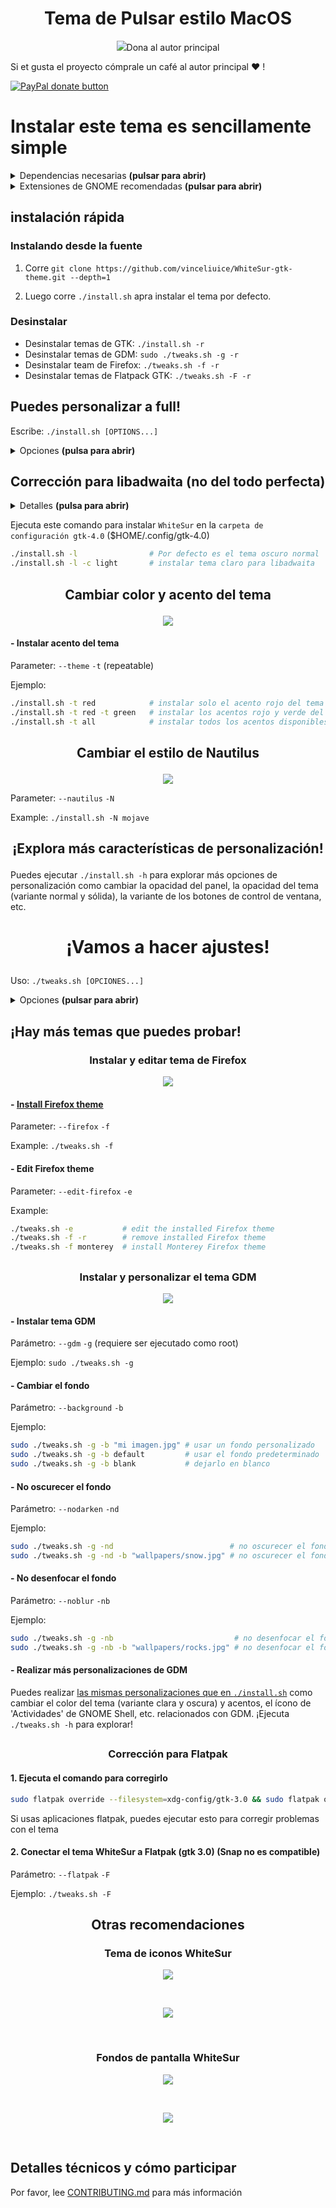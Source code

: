 <h1 align="center"> Tema de Pulsar estilo MacOS </h1>
<p align="center"> <img src="https://github.com/vinceliuice/WhiteSur-gtk-theme/blob/picture## Corrección para libadwaita (no del todo perfecta)

<details> <summary> Detalles <b>(pulsa para abrir)</b> </summary>

  Desde el lanzamiento de `Gnome 43.0`, cada vez más aplicaciones incorporadas usan `libadwaita`, y libadwaita no admite temas personalizados, lo que significa que no podemos cambiar la apariencia de las aplicaciones que usan libadwaita a través de `gnome-tweaks` o `dconf-editor`. ¡Para los usuarios que aman los temas personalizados, esto realmente es molesto!

  De todos modos, si al guien aún quiere personalizar los temas, solo podemos hacerlo de esta manera:

  usar el `archivo de tema` para sobrescribir el `archivo de configuración gtk-4.0`. El resultado es que solo se pueden hacer temas fijos haciendo que todas las aplicaciones gtk4 usen un tema y no se pueda cambiar (ni siquiera se puede cambiar al modo oscuro). Si quieres cambiar un tema, solo puedes volver a sobrescribir el `archivo de configuración gtk-4.0` con un nuevo tema. Sé que este método no es perfecto, pero por el momento es la única forma posible de seguir usando temas para las aplicaciones de libadwaita...

</details>

## Dona al autor principal

Si et gusta el proyecto cómprale un café al autor principal ❤️ !

<span class="paypal"><a href="https://www.paypal.me/vinceliuice" title="Donate to this project using Paypal"><img src="https://www.paypalobjects.com/webstatic/mktg/Logo/pp-logo-100px.png" alt="PayPal donate button" /></a></span>

# Instalar este tema es sencillamente simple
<details> <summary> Dependencias necesarias <b>(pulsar para abrir)</b> </summary>

### Dependencias para "Instalar desde la fuente"
- sassc
- libglib2.0-dev-bin     `ubuntu 20.04`
- libglib2.0-dev         `ubuntu 18.04` `debian 10.03` `linux mint 19`
- libxml2-utils          `ubuntu 18.04` `debian 10.03` `linux mint 19`
- glib2-devel            `Fedora` `Redhat`

### Dependencias adicionales
- imagemagick            `(opcional para ajustes del tema GDM)`
- dialog                 `(opcional para instalación en modo diálogo)`
- optipng                `(opcional para renderizado de recursos)`
- inkscape               `(opcional para renderizado de recursos)`

No se preocupe, el instalador le proveerá de estas dependencias...
</details>

<details> <summary> Extensiones de GNOME recomendadas <b>(pulsar para abrir)</b> </summary>

- [user-themes](https://extensions.gnome.org/extension/19/user-themes/) para activar el tema de gnome-shell que el isntalador aplicará
- [dash-to-dock](https://extensions.gnome.org/extension/307/dash-to-dock)
- [blur-my-shell](https://extensions.gnome.org/extension/3193/blur-my-shell)

</details>

## instalación rápida

### Instalando desde la fuente

1. Corre `git clone https://github.com/vinceliuice/WhiteSur-gtk-theme.git --depth=1`

2. Luego corre `./install.sh` apra instalar el tema por defecto.

### Desinstalar

- Desinstalar temas de GTK: `./install.sh -r`
- Desinstalar temas de GDM: `sudo ./tweaks.sh -g -r`
- Desinstalar team de Firefox: `./tweaks.sh -f -r`
- Desinstalar temas de Flatpack GTK: `./tweaks.sh -F -r`

## Puedes personalizar a full!
Escribe:  `./install.sh [OPTIONS...]`

<details> <summary> Opciones <b>(pulsa para abrir)</b> </summary>

```bash

OPTIONS:
  -d, --dest DIR
   Set destination directory. Default is '/home/[USER_NAME]/.themes'

  -n, --name NAME
   Set theme name. Default is 'WhiteSur'

  -o, --opacity [normal|solid]
   Set theme opacity variants. Repeatable. Default is all variants

  -c, --color [light|dark]
   Set theme color variants. Repeatable. Default is all variants

  -a, --alt [normal|alt|all]
   Set window control buttons variant. Repeatable. Default is 'normal'

  -t, --theme [default|blue|purple|pink|red|orange|yellow|green|grey|all]
   Set theme accent color. Repeatable. Default is BigSur-like theme

  -s, --scheme [standard|nord]
   Set theme colorscheme style. Repeatable. Default is 'standard'

  -m, --monterey 
   Set to MacOS Monterey style. 

  -N, --nautilus [stable|normal|mojave|glassy|right]
   Set Nautilus style. Default is BigSur-like style (stabled sidebar)

  -l, --libadwaita 
   Install theme into gtk4.0 config for libadwaita. Default is dark version

  -f, --fixed 
   Install fixed accent color version. Default is adaptive version

  -HD, --highdefinition 
   Set to High Definition size. Default is laptop size

  --shell, --gnomeshell 
   Tweaks for gnome-shell. Options:

     1. -i, -icon [apple|simple|gnome|ubuntu|tux|arch|manjaro|fedora|debian|void|opensuse|popos|mxlinux|zorin|budgie|gentoo]
     Set gnome-shell panel 'Activities' icon. Default is 'standard'

     2. -b, -background [default|blank|IMAGE_PATH]
     Set gnome-shell background image. Default is BigSur-like wallpaper

     3. -p, -panelopacity [default|30|45|60|75]
     Set gnome-shell panel transparency. Default is 15%

     4. -h, -panelheight [default|smaller|bigger]
     Set gnome-shell panel height size. Default is 32px

     5. -sf, -smallerfont 
     Set gnome-shell font size to smaller (10pt). Default is 11pt

     6. normal, -normal 
     Set gnome-shell show apps button style to normal. Default is BigSur

  --round, --roundedmaxwindow 
   Set maximized window to rounded. Default is square

  --black, --blackfont 
   Set panel font color to black. Default is white

  --darker, --darkercolor 
   Install darker 'WhiteSur' dark themes. 

  --dialog, --interactive 
   Run this installer interactively, with dialogs. 

  --silent-mode 
   Meant for developers: ignore any confirm prompt and params become more strict. 

  -r, --remove, -u, --uninstall 
   Remove all installed WhiteSur themes. 

  -h, --help 
   Show this help. 

```

</details>

## Corrección para libadwaita (no del todo perfecta)

<details> <summary> Detalles <b>(pulsa para abrir)</b> </summary>

  Since the release of `Gnome 43.0`, more and more built-in apps use `libadwaita` now, and libadwaita does not support custom themes, which means we cannot change the appearance of app using libadwaita through `gnome-tweaks` or `dconf-editor`. For users who love custom themes, it’s really sucks!

  Anyway if anybody who still want to custom themes we can only do this way:

  that is to use the `theme file` to overwrite the `gtk-4.0 configuration file`. The result is that only Fixed making all gtk4 apps use one theme and cannot be switched (even can not switch to dark mode) If you want to change a theme, you can only re-overwrite the `gtk-4.0 configuration file` with a new theme, I know this method is not perfect, But at the moment it is only possible to continue using themes for libadwaita's apps ...

</details>

Ejecuta este comando para instalar `WhiteSur` en la `carpeta de configuración gtk-4.0` ($HOME/.config/gtk-4.0)

```bash
./install.sh -l                # Por defecto es el tema oscuro normal
./install.sh -l -c light       # instalar tema claro para libadwaita
```

## <p align="center"> <b> Cambiar color y acento del tema </b> </p>
<p align="center"> <img src="https://github.com/vinceliuice/WhiteSur-gtk-theme/blob/pictures/pictures/colors-themes.png"/> </p>

#### - Instalar acento del tema
Parameter: `--theme` `-t` (repeatable)

Ejemplo:

```bash
./install.sh -t red            # instalar solo el acento rojo del tema
./install.sh -t red -t green   # instalar los acentos rojo y verde del tema
./install.sh -t all            # instalar todos los acentos disponibles del tema
```

## <p align="center"> <b> Cambiar el estilo de Nautilus </b> </p>
<p align="center"> <img src="https://github.com/vinceliuice/WhiteSur-gtk-theme/blob/pictures/pictures/nautilus.png"/> </p>

Parameter: `--nautilus` `-N`

Example: `./install.sh -N mojave`

## <p align="center"> <b> ¡Explora más características de personalización! </b> </p>
Puedes ejecutar `./install.sh -h` para explorar más opciones de personalización
como cambiar la opacidad del panel, la opacidad del tema (variante normal y sólida),
la variante de los botones de control de ventana, etc.

# <p align="center"> <b> ¡Vamos a hacer ajustes! </b> </p>
Uso:  `./tweaks.sh [OPCIONES...]`

<details> <summary> Opciones <b>(pulsar para abrir)</b> </summary>

```bash

OPCIONES:
  -o, --opacity [normal|solid]
   Establecer variantes de opacidad del tema 'WhiteSur' GDM/Flatpak. Por defecto es 'normal'

  -c, --color [light|dark]
   Establecer variantes de color del tema 'WhiteSur' GDM/Flatpak. Por defecto es 'light'

  -t, --theme [default|blue|purple|pink|red|orange|yellow|green|grey]
   Establecer color de acento del tema 'WhiteSur' GDM/Flatpak. Por defecto es estilo BigSur

  -s, --scheme [standard|nord]
   Establecer estilo de esquema de colores del tema 'WhiteSur' GDM/Flatpak. Por defecto es 'standard'

   
 Ajustes para el tema GDM. opciones

  -g, --gdm    Sin opciones se instalará el tema GDM por defecto... 

      1. -i, -icon [apple|simple|gnome|ubuntu|tux|arch|manjaro|fedora|debian|void|opensuse|popos|mxlinux|zorin|budgie|gentoo]   Establecer icono de 'Actividades' del panel GDM. Por defecto es 'standard'

      2. -b, -background [default|blank|IMAGE_PATH]   Establecer imagen de fondo GDM. Por defecto es fondo estilo BigSur

      3. -p, -panelopacity [default|30|45|60|75]   Establecer transparencia del panel GDM. Por defecto es 15%

      4. -h, -panelheight [default|smaller|bigger]   Establecer altura del panel GDM. Por defecto es 32px

      5. -sf, -smallerfont    Establecer tamaño de fuente GDM más pequeño (10pt). Por defecto es 11pt

      6. -nd, -nodarken    No oscurecer la imagen de fondo del tema GDM 'WhiteSur'

      7. -nb, -noblur    No desenfocar la imagen de fondo del tema GDM 'WhiteSur'

   
 Ajustes para Firefox. opciones

  -f, --firefox         [(monterey|flat)|alt|(darker|adaptive)]   Sin opciones se instalará el tema WhiteSur por defecto...   Opciones:

      1. monterey       [3+3|3+4|3+5|4+3|4+4|4+5|5+3|5+4|5+5]   Número de botones en la barra superior: 'a+b'   a: número de botones del lado izquierdo, b: número de botones del lado derecho

      2. flat           Versión alternativa de Monterey    Pestañas redondas planas...

      3. alt            Versión alternativa de botones de ventana    Estilo de botones de ventana como el tema gtk

      4. darker         Versión oscura del tema Firefox    Versión más oscura del tema Firefox

      5. nord           Versión del esquema de colores Nord    Versión del esquema de colores Nord para Firefox

      6. adaptive       Versión de color adaptativo   Necesitas instalar primero el complemento adaptive-tab-bar-colour   https://addons.mozilla.org/firefox/addon/adaptive-tab-bar-colour/

  -e, --edit-firefox [(monterey|flat)|alt|(darker|adaptive)]
   Editar el tema 'WhiteSur' para la configuración de Firefox y también conectar el tema a los perfiles actuales de Firefox. 

   
 Otras opciones

  -F, --flatpak Opciones de soporte: [-o, -c, -t...]   Conectar el tema 'WhiteSur' a Flatpak. Sin opciones solo se instalarán los temas por defecto

      1.  -o, --opacity [normal|solid]   Establecer variantes de opacidad del tema 'WhiteSur' para flatpak. Por defecto es 'normal'

      2.  -c, --color [Light|Dark]   Establecer variantes de color del tema 'WhiteSur' para flatpak. Por defecto es 'light'

      3.  -t, --theme [default|blue|purple|pink|red|orange|yellow|green|grey]   Establecer color de acento del tema 'WhiteSur' para flatpak. Por defecto es estilo BigSur

      4.  -s, --scheme [standard|nord]   Establecer estilo de esquema de colores del tema 'WhiteSur' para flatpak. Por defecto es 'standard'

  -d, --dash-to-dock 
   Corregir problema del tema Dash to Dock. 

  -r, --remove, --revert 
   Revertir a los temas originales, hacer lo opuesto a instalar y conectar. 

  --silent-mode 
   Para desarrolladores: ignorar cualquier confirmación y hacer los parámetros más estrictos. 

  -h, --help 
   Mostrar esta ayuda. 

```

</details>

## ¡Hay más temas que puedes probar!
### <p align="center"> <b> Instalar y editar tema de Firefox </b> </p>

<p align="center"> <a href="src/other/firefox">
<img src="https://github.com/vinceliuice/WhiteSur-gtk-theme/blob/pictures/pictures/firefox.svg"/>
</a> </p>

#### - [Install Firefox theme](src/other/firefox)
Parameter: `--firefox` `-f`

Example: `./tweaks.sh -f`

#### - Edit Firefox theme
Parameter: `--edit-firefox` `-e`

Example:

```bash
./tweaks.sh -e           # edit the installed Firefox theme
./tweaks.sh -f -r        # remove installed Firefox theme
./tweaks.sh -f monterey  # install Monterey Firefox theme
```

##

### <p align="center"> <b> Instalar y personalizar el tema GDM </b> </p>
<p align="center"> <img src="https://github.com/vinceliuice/WhiteSur-gtk-theme/blob/pictures/pictures/gdm.png"/> </p>

#### - Instalar tema GDM
Parámetro: `--gdm` `-g` (requiere ser ejecutado como root)

Ejemplo: `sudo ./tweaks.sh -g`

#### - Cambiar el fondo
Parámetro: `--background` `-b`

Ejemplo:

```bash
sudo ./tweaks.sh -g -b "mi imagen.jpg" # usar un fondo personalizado
sudo ./tweaks.sh -g -b default         # usar el fondo predeterminado
sudo ./tweaks.sh -g -b blank           # dejarlo en blanco
```

#### - No oscurecer el fondo
Parámetro: `--nodarken` `-nd`

Ejemplo:

```bash
sudo ./tweaks.sh -g -nd                          # no oscurecer el fondo predeterminado
sudo ./tweaks.sh -g -nd -b "wallpapers/snow.jpg" # no oscurecer el fondo personalizado
```

#### - No desenfocar el fondo
Parámetro: `--noblur` `-nb`

Ejemplo:

```bash
sudo ./tweaks.sh -g -nb                           # no desenfocar el fondo predeterminado
sudo ./tweaks.sh -g -nb -b "wallpapers/rocks.jpg" # no desenfocar el fondo personalizado
```

#### - Realizar más personalizaciones de GDM
Puedes realizar [las mismas personalizaciones que en `./install.sh`](#theres-so-many-customizations-you-can-do)
como cambiar el color del tema (variante clara y oscura) y acentos, el ícono de
'Actividades' de GNOME Shell, etc. relacionados con GDM. ¡Ejecuta `./tweaks.sh -h` para explorar!

##

### <p align="center"> <b> Corrección para Flatpak </b> </p>

#### 1. Ejecuta el comando para corregirlo

```sh
sudo flatpak override --filesystem=xdg-config/gtk-3.0 && sudo flatpak override --filesystem=xdg-config/gtk-4.0
```

Si usas aplicaciones flatpak, puedes ejecutar esto para corregir problemas con el tema

#### 2. Conectar el tema WhiteSur a Flatpak (gtk 3.0) (Snap no es compatible)

Parámetro: `--flatpak` `-F`

Ejemplo: `./tweaks.sh -F`

## <p align="center"> <b> Otras recomendaciones </b> </p>
### <p align="center"> <b> Tema de iconos WhiteSur </b> </p>
<p align="center"> <a href="https://github.com/vinceliuice/WhiteSur-icon-theme">
  <img src="https://github.com/vinceliuice/WhiteSur-gtk-theme/blob/pictures/pictures/icon-theme.png"/>
</a> </p>
<br>
<p align="center"> <a href="https://github.com/vinceliuice/WhiteSur-icon-theme">
  <img src="https://github.com/vinceliuice/WhiteSur-gtk-theme/blob/pictures/pictures/download-button.svg"/>
</a> </p>
<br>

### <p align="center"> <b> Fondos de pantalla WhiteSur </b> </p>
<p align="center"> <a href="https://github.com/vinceliuice/WhiteSur-wallpapers">
  <img class="image" src="https://github.com/vinceliuice/WhiteSur-gtk-theme/blob/pictures/pictures/wallpaper.gif"/>
</a> </p>
<br>
<p align="center"> <a href="https://github.com/vinceliuice/WhiteSur-wallpapers">
  <img src="https://github.com/vinceliuice/WhiteSur-gtk-theme/blob/pictures/pictures/download-button.svg"/>
</a> </p>
<br>

## Detalles técnicos y cómo participar
Por favor, lee [CONTRIBUTING.md](.github/CONTRIBUTING.md) para más información
